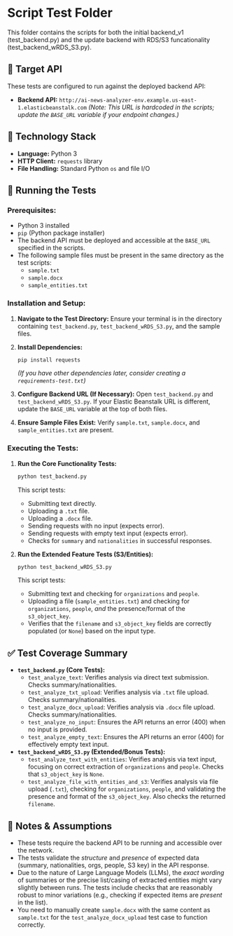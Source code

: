 # Script Test Folder

This folder contains the scripts for both the initial backend_v1 (test_backend.py) and the update backend with RDS/S3 funcationality (test_backend_wRDS_S3.py).

## 🔗 Target API

These tests are configured to run against the deployed backend API:

- **Backend API:** `http://ai-news-analyzer-env.example.us-east-1.elasticbeanstalk.com`
  *(Note: This URL is hardcoded in the scripts; update the `BASE_URL` variable if your endpoint changes.)*

## 🧪 Technology Stack

- **Language:** Python 3
- **HTTP Client:** `requests` library
- **File Handling:** Standard Python `os` and file I/O

## 🚀 Running the Tests

### Prerequisites:
- Python 3 installed
- `pip` (Python package installer)
- The backend API must be deployed and accessible at the `BASE_URL` specified in the scripts.
- The following sample files must be present in the same directory as the test scripts:
    - `sample.txt`
    - `sample.docx`
    - `sample_entities.txt`

### Installation and Setup:

1.  **Navigate to the Test Directory:**
    Ensure your terminal is in the directory containing `test_backend.py`, `test_backend_wRDS_S3.py`, and the sample files.

2.  **Install Dependencies:**
    ```bash
    pip install requests
    ```
    *(If you have other dependencies later, consider creating a `requirements-test.txt`)*

3.  **Configure Backend URL (If Necessary):**
    Open `test_backend.py` and `test_backend_wRDS_S3.py`. If your Elastic Beanstalk URL is different, update the `BASE_URL` variable at the top of both files.

4.  **Ensure Sample Files Exist:**
    Verify `sample.txt`, `sample.docx`, and `sample_entities.txt` are present.

### Executing the Tests:

1.  **Run the Core Functionality Tests:**
    ```bash
    python test_backend.py
    ```
    This script tests:
    *   Submitting text directly.
    *   Uploading a `.txt` file.
    *   Uploading a `.docx` file.
    *   Sending requests with no input (expects error).
    *   Sending requests with empty text input (expects error).
    *   Checks for `summary` and `nationalities` in successful responses.

2.  **Run the Extended Feature Tests (S3/Entities):**
    ```bash
    python test_backend_wRDS_S3.py
    ```
    This script tests:
    *   Submitting text and checking for `organizations` and `people`.
    *   Uploading a file (`sample_entities.txt`) and checking for `organizations`, `people`, *and* the presence/format of the `s3_object_key`.
    *   Verifies that the `filename` and `s3_object_key` fields are correctly populated (or `None`) based on the input type.

## ✅ Test Coverage Summary

*   **`test_backend.py` (Core Tests):**
    *   `test_analyze_text`: Verifies analysis via direct text submission. Checks summary/nationalities.
    *   `test_analyze_txt_upload`: Verifies analysis via `.txt` file upload. Checks summary/nationalities.
    *   `test_analyze_docx_upload`: Verifies analysis via `.docx` file upload. Checks summary/nationalities.
    *   `test_analyze_no_input`: Ensures the API returns an error (400) when no input is provided.
    *   `test_analyze_empty_text`: Ensures the API returns an error (400) for effectively empty text input.
*   **`test_backend_wRDS_S3.py` (Extended/Bonus Tests):**
    *   `test_analyze_text_with_entities`: Verifies analysis via text input, focusing on correct extraction of `organizations` and `people`. Checks that `s3_object_key` is `None`.
    *   `test_analyze_file_with_entities_and_s3`: Verifies analysis via file upload (`.txt`), checking for `organizations`, `people`, and validating the presence and format of the `s3_object_key`. Also checks the returned `filename`.

## 📝 Notes & Assumptions

*   These tests require the backend API to be running and accessible over the network.
*   The tests validate the *structure* and *presence* of expected data (summary, nationalities, orgs, people, S3 key) in the API response.
*   Due to the nature of Large Language Models (LLMs), the *exact wording* of summaries or the precise list/casing of extracted entities might vary slightly between runs. The tests include checks that are reasonably robust to minor variations (e.g., checking if expected items are *present* in the list).
*   You need to manually create `sample.docx` with the same content as `sample.txt` for the `test_analyze_docx_upload` test case to function correctly.
